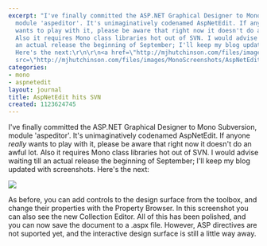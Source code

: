 ```yaml
---
excerpt: "I've finally committed the ASP.NET Graphical Designer to Mono Subversion,
  module 'aspeditor'. It's unimaginatively codenamed AspNetEdit. If anyone *really*
  wants to play with it, please be aware that right now it doesn't do an awful lot.
  Also it requires Mono class libraries hot out of SVN. I would advise waiting till
  an actual release the beginning of September; I'll keep my blog updated with screenshots.
  Here's the next:\r\n\r\n<a href=\"http://mjhutchinson.com/files/images/MonoScreenshots/AspNetEdit2.png\"><img
  src=\"http://mjhutchinson.com/files/images/MonoScreenshots/AspNetEdit2-t.png\"></a>\r\n\r"
categories:
- mono
- aspnetedit
layout: journal
title: AspNetEdit hits SVN
created: 1123624745
---
```

I've finally committed the ASP.NET Graphical Designer to Mono Subversion, module 'aspeditor'. It's unimaginatively codenamed AspNetEdit. If anyone *really* wants to play with it, please be aware that right now it doesn't do an awful lot. Also it requires Mono class libraries hot out of SVN. I would advise waiting till an actual release the beginning of September; I'll keep my blog updated with screenshots. Here's the next:

<a href="http://mjhutchinson.com/files/images/MonoScreenshots/AspNetEdit2.png"><img src="http://mjhutchinson.com/files/images/MonoScreenshots/AspNetEdit2-t.png"></a>

As before, you can add controls to the design surface from the toolbox, and change their properties with the Property Browser. In this screenshot you can also see the new Collection Editor. All of this has been polished, and you can now save the document to a .aspx file. However, ASP directives are not suported yet, and the interactive design surface is still a little way away.
